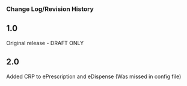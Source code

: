 ### Change Log/Revision History

1.0
-----
Original release - DRAFT ONLY

2.0
-----
Added CRP to ePrescription and eDispense (Was missed in config file)